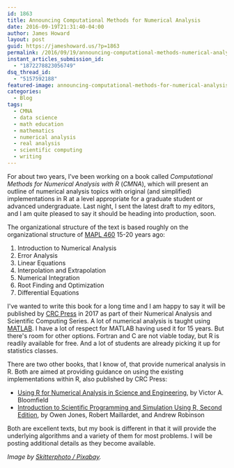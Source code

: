 ```yaml
---
id: 1863
title: Announcing Computational Methods for Numerical Analysis
date: 2016-09-19T21:31:40-04:00
author: James Howard
layout: post
guid: https://jameshoward.us/?p=1863
permalink: /2016/09/19/announcing-computational-methods-numerical-analysis/
instant_articles_submission_id:
  - "1872278823056749"
dsq_thread_id:
  - "5157592188"
featured-image: announcing-computational-methods-for-numerical-analysis.jpg
categories:
  - Blog
tags:
  - CMNA
  - data science
  - math education
  - mathematics
  - numerical analysis
  - real analysis
  - scientific computing
  - writing
---
```

For about two years, I've been working on a book called _Computational
Methods for Numerical Analysis with R_ (_CMNA_), which will present
an outline of numerical analysis topics with original (and simplified)
implementations in R at a level appropriate for a graduate student
or advanced undergraduate.  Last night, I sent the latest draft to
my editors, and I am quite pleased to say it should be heading into
production, soon.

The organizational structure of the text is based roughly on the
organizational structure of [MAPL
460](http://www-math.umd.edu/offered-courses/420-amsc-460-computational-methods.html)
15-20 years ago:


1. Introduction to Numerical Analysis
2. Error Analysis
3. Linear Equations
4. Interpolation and Extrapolation
5. Numerical Integration
6. Root Finding and Optimization
7. Differential Equations

I've wanted to write this book for a long time and I am happy to
say it will be published by [CRC
Press](https://www.crcpress.com/Computational-Methods-for-Numerical-Analysis-with-R/II/p/book/9781498723633)
in 2017 as part of their Numerical Analysis and Scientific Computing
Series.  A lot of numerical analysis is taught using
[MATLAB](http://www.mathworks.com).  I have a lot of respect for
MATLAB having used it for 15 years.  But there's room for other
options.  Fortran and C are not viable today, but R is readily
available for free.  And a lot of students are already picking it
up for statistics classes.

There are two other books, that I know of, that provide numerical
analysis in R.  Both are aimed at providing guidance on using the
existing implementations within R, also published by CRC Press:

* [Using R for Numerical Analysis in Science and
Engineering](https://www.crcpress.com/Using-R-for-Numerical-Analysis-in-Science-and-Engineering/Bloomfield/p/book/9781439884485),
by Victor A. Bloomfield
* [Introduction to Scientific Programming and Simulation Using R, Second
Edition](https://www.crcpress.com/Introduction-to-Scientific-Programming-and-Simulation-Using-R-Second-Edition/Jones-Maillardet-Robinson/p/book/9781466569997),
by Owen Jones, Robert Maillardet, and Andrew Robinson

Both are excellent texts, but my book is different in that it will
provide the underlying algorithms and a variety of them for most
problems.   I will be posting additional details as they become
available.

_Image by [Skitterphoto /
Pixabay](https://pixabay.com/en/abacus-mathematics-count-wood-math-1069213/)._
